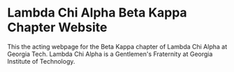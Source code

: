 # Lambda Chi Alpha Beta Kappa Chapter Website
This the acting webpage for the Beta Kappa chapter of Lambda Chi Alpha at Georgia Tech. Lambda Chi Alpha is a Gentlemen's Fraternity at Georgia Institute of Technology.
